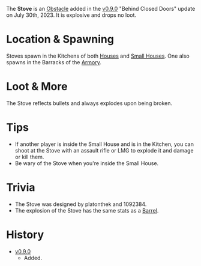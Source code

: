 The **Stove** is an [Obstacle](/obstacles) added in the [v0.9.0](https://github.com/HasangerGames/suroi/releases/tag/v0.9.0) "Behind Closed Doors" update on July 30th, 2023. It is explosive and drops no loot.

# Location & Spawning

Stoves spawn in the Kitchens of both [Houses](/buildings/house) and [Small Houses](/buildings/small_house). One also spawns in the Barracks of the [Armory](/buildings/armory).

# Loot & More

The Stove reflects bullets and always explodes upon being broken.

# Tips

- If another player is inside the Small House and is in the Kitchen, you can shoot at the Stove with an assault rifle or LMG to explode it and damage or kill them.
- Be wary of the Stove when you're inside the Small House.

# Trivia

- The Stove was designed by platonthek and 1092384.
- The explosion of the Stove has the same stats as a [Barrel](/obstacles/barrel).

# History

- [v0.9.0](https://github.com/HasangerGames/suroi/releases/tag/v0.9.0)
  - Added.

